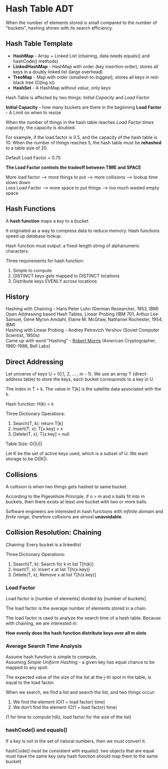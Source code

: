 # Hash Table ADT

When the number of elements stored is small compared to the number of "buckets", hashing shines with its search efficiency.

## Hash Table Template

* **HashMap** - Array + Linked List (chaining, data needs equals() and hashCode() methods)
* **LinkedHashMap** - HashMap with order (key insertion order), stores all keys in a doubly linked list (large overhead)
* **TreeMap** - Map with order (smallest-to-biggest), stores all keys in red-black tree (O(log n))
* **HashSet** - A HashMap without *value*, only *keys*

Hash Table is affected by two things: *Initial Capacity* and *Load Factor*

**Initial Capacity** - how many buckets are there in the beginning
**Load Factor** - A Limit on when to resize

When the number of things in the hash table reaches *Load Factor times capacity*, the capacity is doubled. 

For example, if the load factor is 0.5, and the capacity of the hash table is 10. When the number of things reaches 5, the hash table must be **rehashed** to a table size of 20. 

Default Load Factor = 0.75

**The Load Factor controls the tradeoff between TIME and SPACE**

More load factor --> more things to put --> more collisions --> lookup time slows down <br>
Less Load Factor --> more space to put things --> too much wasted empty space <br>

## Hash Functions

A **hash function** maps a *key* to a *bucket*. 

It originated as a way to compress data to reduce memory. Hash functions speed up database lookup.

Hash function must output: a fixed-length string of alphanumeric characters.

Three requirements for hash function: <br>
1. Simple to compute
2. DISTINCT keys gets mapped to DISTINCT locations
3. Distribute keys EVENLY across locations

## History

Hashing with Chaining - Hans Peter Luhn (German Researcher, 1953, IBM) <br>
Open Addressing based Hash Tables, Linear Probing (IBM 701, Arthur Lee Samuel, Gene Myron Amdahl, Elaine M. McGraw, Nathaniel Rochester, 1954, IBM) <br>
Hashing with Linear Probing - Andrey Petrovich Yershov (Soviet Computer Scientist, 1950s) <br>
Came up with word "Hashing" - [Robert Morris](https://www.nytimes.com/2011/06/30/technology/30morris.html) (American Cryptographer, 1960-1986, Bell Labs) <br>

## Direct Addressing

Let universe of keys U = {0,1, 2, ... , m - 1}. We use an array T (direct-address table) to store the keys, each bucket corresponds to a key in U.

The index in T = k. The value in T[k] is the satellite data associated with the k.

Hash function: H(k) = k

Three Dictionary Operations: <br>
1. Search(T, k): return T[k] <br>
2. Insert(T, x): T[x.key] = x <br>
3. Delete(T, x); T[x.key] = null <br>

Table Size: O(|U|)

Let K be the set of active keys used, which is a subset of U. We want storage to be O(|K|).

## Collisions

A collision is when two things gets hashed to same bucket.

According to the Pigeonhole Principle, if n > m and n balls fit into m buckets, then there exists at least one bucket with two or more balls.

Software engineers are interested in hash functions with *infinite domain* and *finite range*, therefore collisions are almost **unavoidable**.

## Collision Resolution: Chaining

Chaining: Every bucket is a linkedlist

Three Dictionary Operations: <br>
1. Search(T, k): Search for k in list T[h(k)] <br>
2. Insert(T, x): Insert x at list T[h(x.key)] <br>
3. Delete(T, x); Remove x at list T[h(x.key)] <br>

### Load Factor

Load factor is [number of elements] divided by [number of buckets].

The load factor is the average number of elements stored in a chain. 

The load factor is used to analyze the search time of a hash table. Because with chaining, we are interested in:

**How evenly does the hash function distribute keys over all m slots**

### Average Search Time Analysis

Assume hash function is simple to compute, <br>
Assuming *Simple Uniform Hashing* - a given key has equal chance to be mapped to any spot:

The expected value of the size of the list at the j-th spot in the table, is equal to the load factor.

When we search, we find a list and search the list, and two things occur: <br>
1. We find the element (O(1 + load factor) time)
2. We don't find the element (O(1 + load factor) time)

(1 for time to compute h(k), load factor for the size of the list)

### hashCode() and equals()

If a key is not in the set of natural numbers, then we must convert it.

hashCode() must be consistent with equals(): two objects that are equal must have the same key (any hash function should map them to the same bucket)
















